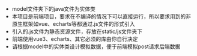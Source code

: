 - model文件夹下的java文件为实体类
- 本项目是前端项目，要求在不编译的情况下可以直接运行，所以要求用到的非原生框架如vue、echarts等都通过.js文件的形式引入
- 引入的.js文件为静态资源文件，存放在static/js文件夹下
- 前端使用vue3、echarts、其它必须的库由你自行决定
- 请根据model中的实体类设计模拟数据，便于前端模拟post请求后端数据

